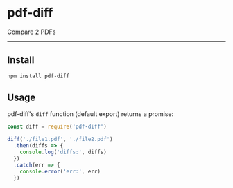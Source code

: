 # pdf-diff

Compare 2 PDFs

---

## Install

```bash
npm install pdf-diff
```

## Usage

pdf-diff's `diff` function (default export) returns a promise:

```js
const diff = require('pdf-diff')

diff('./file1.pdf', './file2.pdf')
  .then(diffs => {
    console.log('diffs:', diffs)
  })
  .catch(err => {
    console.error('err:', err)
  })
```

